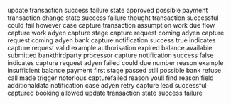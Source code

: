 update transaction success failure state approved possible payment transaction change state success failure thought transaction successful could fail however case capture transaction assumption work due flow capture work adyen capture stage capture request coming adyen capture request coming adyen bank capture notification success true indicates capture request valid example authorisation expired balance available submitted bankthirdparty processor capture notification success false indicates capture request adyen failed could due number reason example insufficient balance payment first stage passed still possible bank refuse call made trigger notorious capturefailed reason youll find reason field additionaldata notification case adyen retry capture lead successful captured booking allowed update transaction state success failure
